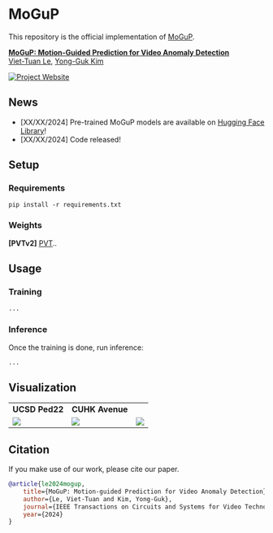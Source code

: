 # MoGuP

This repository is the official implementation of [MoGuP](https://moguprediction.github.io/).

**[MoGuP: Motion-Guided Prediction for Video Anomaly Detection](https://moguprediction.github.io/)**
<br/>
[Viet-Tuan Le](https://vt-le.github.io/), 
[Yong-Guk Kim](http://home.sejong.ac.kr/~ykim/)
<br/>

[![Project Website](https://img.shields.io/badge/Project-Website-orange)](https://moguprediction.github.io/)


## News

- [XX/XX/2024] Pre-trained MoGuP models are available on [Hugging Face Library](https://huggingface.co/)!
- [XX/XX/2024] Code released!

## Setup

### Requirements

```shell
pip install -r requirements.txt
```

### Weights

**[PVTv2]** [PVT](https://github.com/whai362/PVT).. 


## Usage

### Training

```python
...
```

### Inference

Once the training is done, run inference:

```python
...
```

## Visualization

<table class="center">
<tr>
  <td style="text-align:center;"><b>UCSD Ped22</b></td>
  <td style="text-align:center;"><b>CUHK Avenue</b></td>
</tr>
<tr>
  <td><img src="https://github.com/MoGuPrediction/MoGuPrediction.github.io/blob/main/static/images/fig_introduction_error_comparation_ped2.png"></td>
  <td><img src="https://github.com/MoGuPrediction/MoGuPrediction.github.io/blob/main/static/images/fig_introduction_error_comparation_avenue.png"></td>
  <td><img src="https://github.com/MoGuPrediction/MoGuPrediction.github.io/blob/main/static/images/fig_introduction_error_comparation_shanghaitech.png"></td>
</tr>
</table>


## Citation
If you make use of our work, please cite our paper.
```bibtex
@article{le2024mogup,
    title={MoGuP: Motion-guided Prediction for Video Anomaly Detection},
    author={Le, Viet-Tuan and Kim, Yong-Guk},
    journal={IEEE Transactions on Circuits and Systems for Video Technology},
    year={2024}
}
```